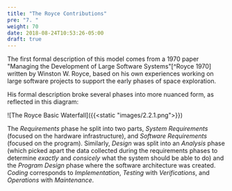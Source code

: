 ```yaml
---
title: "The Royce Contributions"
pre: "7. "
weight: 70
date: 2018-08-24T10:53:26-05:00
draft: true
---
```


The first formal description of this model comes from a 1970 paper "Managing the Development of Large Software Systems"[^Royce 1970] written by Winston W. Royce, based on his own experiences working on large software projects to support the early phases of space exploration. 

His formal description broke several phases into more nuanced form, as reflected in this diagram:

![The Royce Basic Waterfall]({{<static "images/2.2.1.png">}})

The _Requirements_ phase he split into two parts, _System Requirements_ (focused on the hardware infrastructure), and _Software Requirements_ (focused on the program).  Similarly, _Design_ was split into an _Analysis_ phase (which picked apart the data collected during the requirements phases to determine _exactly_ and _consicely_ what the system should be able to do) and the _Program Design_ phase where the software architecture was created.  _Coding_ corresponds to _Implementation_, _Testing_ with _Verifications_, and _Operations_ with _Maintenance_.